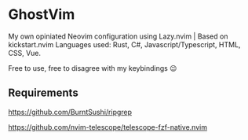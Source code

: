 # GhostVim
My own opiniated Neovim configuration using Lazy.nvim | Based on kickstart.nvim
Languages used: Rust, C#, Javascript/Typescript, HTML, CSS, Vue.

Free to use, free to disagree with my keybindings 😉

## Requirements
https://github.com/BurntSushi/ripgrep

https://github.com/nvim-telescope/telescope-fzf-native.nvim
